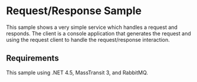 # Request/Response Sample

This sample shows a very simple service which handles a request and responds. The client is a console application that generates the request and using the request client to handle the request/response interaction.

## Requirements

This sample using .NET 4.5, MassTransit 3, and RabbitMQ.

